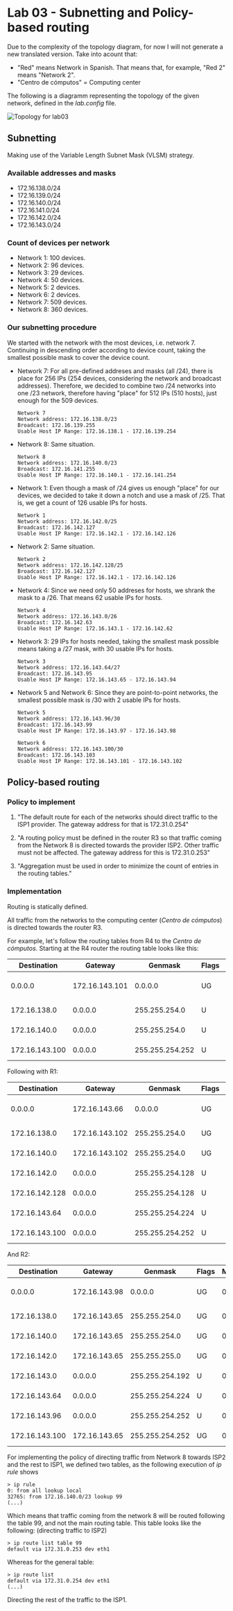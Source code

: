 # Lab 03 - Subnetting and Policy-based routing

Due to the complexity of the topology diagram, for now I will not generate a new translated version. Take into acount that:
- "Red" means Network in Spanish. That means that, for example, "Red 2" means "Network 2".
- "Centro de cómputos" = Computing center

The following is a diagramm representing the topology of the given network, defined in the *lab.config* file.

![Topology for lab03](/readme_img/lab03_topology.png)

## Subnetting

Making use of the Variable Length Subnet Mask (VLSM) strategy.

### Available addresses and masks

- 172.16.138.0/24
- 172.16.139.0/24
- 172.16.140.0/24
- 172.16.141.0/24
- 172.16.142.0/24
- 172.16.143.0/24

### Count of devices per network

- Network 1: 100 devices.
- Network 2: 96 devices.
- Network 3: 29 devices.
- Network 4: 50 devices.
- Network 5: 2 devices.
- Network 6: 2 devices.
- Network 7: 509 devices.
- Network 8: 360 devices.

### Our subnetting procedure

We started with the network with the most devices, i.e. network 7. Continuing in descending order according to device count, taking the smallest possible mask to cover the device count.

- Network 7: For all pre-defined addreses and masks (all /24), there is place for 256 IPs (254 devices, considering the network and broadcast addresses). Therefore, we decided to combine two /24 networks into one /23 network, therefore having "place" for 512 IPs (510 hosts), just enough for the 509 devices.

    ```
    Network 7
    Network address: 172.16.138.0/23
    Broadcast: 172.16.139.255
    Usable Host IP Range: 172.16.138.1 - 172.16.139.254
    ```

- Network 8: Same situation. 
  
    ```
    Network 8
    Network address: 172.16.140.0/23
    Broadcast: 172.16.141.255
    Usable Host IP Range: 172.16.140.1 - 172.16.141.254
    ```

- Network 1: Even though a mask of /24 gives us enough "place" for our devices, we decided to take it down a notch and use a mask of /25. That is, we get a count of 126 usable IPs for hosts.

    ```
    Network 1
    Network address: 172.16.142.0/25
    Broadcast: 172.16.142.127
    Usable Host IP Range: 172.16.142.1 - 172.16.142.126
    ```

- Network 2: Same situation.

    ```
    Network 2
    Network address: 172.16.142.128/25
    Broadcast: 172.16.142.127
    Usable Host IP Range: 172.16.142.1 - 172.16.142.126
    ```

- Network 4: Since we need only 50 addreses for hosts, we shrank the mask to a /26. That means 62 usable IPs for hosts.

    ```
    Network 4
    Network address: 172.16.143.0/26
    Broadcast: 172.16.142.63
    Usable Host IP Range: 172.16.143.1 - 172.16.142.62
    ```

- Network 3: 29 IPs for hosts needed, taking the smallest mask possible means taking a /27 mask, with 30 usable IPs for hosts.

    ```
    Network 3
    Network address: 172.16.143.64/27
    Broadcast: 172.16.143.95
    Usable Host IP Range: 172.16.143.65 - 172.16.143.94
    ```

- Network 5 and Network 6: Since they are point-to-point networks, the smallest possible mask is /30 with 2 usable IPs for hosts.

    ```
    Network 5
    Network address: 172.16.143.96/30
    Broadcast: 172.16.143.99
    Usable Host IP Range: 172.16.143.97 - 172.16.143.98
    ```

    ```
    Network 6
    Network address: 172.16.143.100/30
    Broadcast: 172.16.143.103
    Usable Host IP Range: 172.16.143.101 - 172.16.143.102
    ```

## Policy-based routing

### Policy to implement

1. "The default route for each of the networks should direct traffic to the ISP1 provider. The gateway address for that is 172.31.0.254"

2. "A routing policy must be defined in the router R3 so that traffic coming from the Network 8 is directed towards the provider ISP2. Other traffic must not be affected. The gateway address for this is 172.31.0.253"

3. "Aggregation must be used in order to minimize the count of entries in the routing tables."

### Implementation

Routing is statically defined.

All traffic from the networks to the computing center (*Centro de cómputos*) is directed towards the router R3.

For example, let's follow the routing tables from R4 to the *Centro de cómputos*. Starting at the R4 router the routing table looks like this:

| Destination | Gateway | Genmask | Flags | Metric | Ref | Use | Iface | //Comment |
| ---- | ---- | ---- | ---- | ---- | ---- | ---- | ---- | ---- |
| 0.0.0.0 | 172.16.143.101 | 0.0.0.0 | UG | 0 | 0 | 0 | eth2 | default-gateway to R1 |
| 172.16.138.0 | 0.0.0.0 | 255.255.254.0 | U | 0 | 0 | 0 | eth0 | to network 7 |
| 172.16.140.0 | 0.0.0.0 | 255.255.254.0 | U | 0 | 0 | 0 | eth1 | to network 8 |
| 172.16.143.100 | 0.0.0.0 | 255.255.254.252 | U | 0 | 0 | 0 | eth2 | to network 6 |

Following with R1:

| Destination | Gateway | Genmask | Flags | Metric | Ref | Use | Iface | //Comment |
| ---- | ---- | ---- | ---- | ---- | ---- | ---- | ---- | ---- |
| 0.0.0.0 | 172.16.143.66 | 0.0.0.0 | UG | 0 | 0 | 0 | eth2 | default-gateway to R2 |
| 172.16.138.0 | 172.16.143.102 | 255.255.254.0 | UG | 0 | 0 | 0 | eth3 | to network 7 via R4 |
| 172.16.140.0 | 172.16.143.102 | 255.255.254.0 | UG | 0 | 0 | 0 | eth3 | to network 8 via R4|
| 172.16.142.0 | 0.0.0.0 | 255.255.254.128 | U | 0 | 0 | 0 | eth0 | to network 1 |
| 172.16.142.128 | 0.0.0.0 | 255.255.254.128 | U | 0 | 0 | 0 | eth1 | to network 2 |
| 172.16.143.64 | 0.0.0.0 | 255.255.254.224 | U | 0 | 0 | 0 | eth2 | to network 3 |
| 172.16.143.100 | 0.0.0.0 | 255.255.254.252 | U | 0 | 0 | 0 | eth3 | to network 6 |

And R2:

| Destination | Gateway | Genmask | Flags | Metric | Ref | Use | Iface | //Comment |
| ---- | ---- | ---- | ---- | ---- | ---- | ---- | ---- | ---- |
| 0.0.0.0 | 172.16.143.98 | 0.0.0.0 | UG | 0 | 0 | 0 | eth2 | default-gateway to R3 |
| 172.16.138.0 | 172.16.143.65 | 255.255.254.0 | UG | 0 | 0 | 0 | eth1 | to network 7 via R1 |
| 172.16.140.0 | 172.16.143.65 | 255.255.254.0 | UG | 0 | 0 | 0 | eth1 | to network 8 via R1 |
| 172.16.142.0 | 172.16.143.65 | 255.255.255.0 | UG | 0 | 0 | 0 | eth1 | to network 1 via R1 |
| 172.16.143.0 | 0.0.0.0 | 255.255.254.192 | U | 0 | 0 | 0 | eth0 | to network 4 |
| 172.16.143.64 | 0.0.0.0 | 255.255.254.224 | U | 0 | 0 | 0 | eth1 | to network 3 |
| 172.16.143.96 | 0.0.0.0 | 255.255.254.252 | U | 0 | 0 | 0 | eth2 | to network 5 |
| 172.16.143.100 | 172.16.143.65 | 255.255.254.252 | UG | 0 | 0 | 0 | eth1 | to network 6 via R1 |

For implementing the policy of directing traffic from Network 8 towards ISP2 and the rest to ISP1, we defined two tables, as the following execution of *ip rule* shows

```
> ip rule
0: from all lookup local
32765: from 172.16.140.0/23 lookup 99
(...)
```

Which means that traffic coming from the network 8 will be routed following the table 99, and not the main routing table. This table looks like the following: (directing traffic to ISP2)

```
> ip route list table 99
default via 172.31.0.253 dev eth1
```

Whereas for the general table:

```
> ip route list
default via 172.31.0.254 dev eth1
(...)
```

Directing the rest of the traffic to the ISP1.